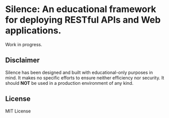 # Silence: An educational framework for deploying RESTful APIs and Web applications.

Work in progress.

## Disclaimer
Silence has been designed and built with educational-only purposes in mind. It makes no specific efforts to ensure neither efficiency nor security. It should **NOT** be used in a production environment of any kind.

## License
MIT License
